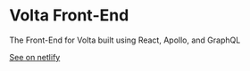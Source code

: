 # Volta Front-End

The Front-End for Volta built using React, Apollo, and GraphQL

[See on netlify](https://eager-colden-9dca02.netlify.app)


